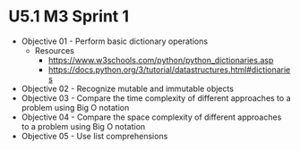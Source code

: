 # U5.1 M3 Sprint 1

- Objective 01 - Perform basic dictionary operations
  - Resources
    - https://www.w3schools.com/python/python_dictionaries.asp
    - https://docs.python.org/3/tutorial/datastructures.html#dictionaries
- Objective 02 - Recognize mutable and immutable objects
- Objective 03 - Compare the time complexity of different approaches to a problem using Big O notation
- Objective 04 - Compare the space complexity of different approaches to a problem using Big O notation
- Objective 05 - Use list comprehensions
